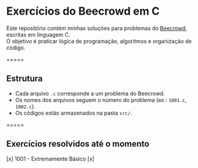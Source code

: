 # Exercícios do Beecrowd em C

Este repositório contém minhas soluções para problemas do [Beecrowd](https://www.beecrowd.com.br/), escritas em linguagem C.  
O objetivo é praticar lógica de programação, algoritmos e organização de código.

=====

## Estrutura
- Cada arquivo `.c` corresponde a um problema do Beecrowd.
- Os nomes dos arquivos seguem o número do problema (ex.: `1001.c`, `1002.c`).
- Os códigos estão armazenados na pasta `src/`.

=====

## Exercícios resolvidos até o momento
[x] 1001 - Extremamente Básico
[x]
